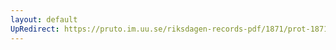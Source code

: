 ```yaml
---
layout: default
UpRedirect: https://pruto.im.uu.se/riksdagen-records-pdf/1871/prot-1871--ak--429/prot-1871--ak--429_007.pdf
---
```

